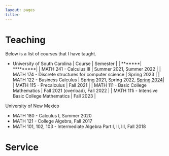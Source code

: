 ```yaml
---
layout: pages
title: 
---
```


# Teaching
Below is a list of courses that I have taught. 

* University of South Carolina
| Course | Semester |
| *******| *********|
| MATH 241 - Calculus III | Summer 2021, Summer 2022 |
| MATH 174 - Discrete structures for computer science | Spring 2023 |
| MATH 122 - Business Calculus | Spring 2021, Spring 2022, [Spring 2024](/teaching/USCMATH122S24/USCMATH122S24.html)|
| MATH 115 - Precalculus | Fall 2021 |
| MATH 111 - Basic College Mathematics | Fall 2021 (overload), Fall 2022 |
| MATH 111i - Intensive Basic College Mathematics | Fall 2023 |

University of New Mexico
  - MATH 180 - Calculus I, Summer 2020
  - MATH 121 - College Algebra, Fall 2017
  - MATH 101, 102, 103 - Intermediate Algebra Part I, II, III, Fall 2018

# Service

